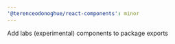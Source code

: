 ```yaml
---
'@terenceodonoghue/react-components': minor
---
```


Add labs (experimental) components to package exports
